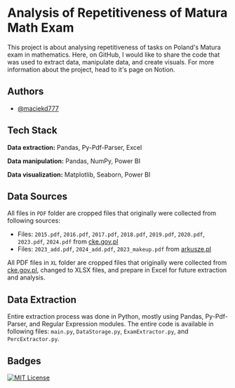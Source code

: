 
# Analysis of Repetitiveness of Matura Math Exam

This project is about analysing repetitiveness of tasks on Poland's Matura exam in mathematics. Here, on GitHub, I would like to share the code that was used to extract data, manipulate data, and create visuals. For more information about the project, head to it's page on Notion.

## Authors

- [@maciekd777](https://github.com/maciekd777)

## Tech Stack

**Data extraction:** Pandas, Py-Pdf-Parser, Excel

**Data manipulation:** Pandas, NumPy, Power BI

**Data visualization:** Matplotlib, Seaborn, Power BI

## Data Sources

All files in `PDF` folder are cropped files that originally were collected from following sources:

* Files: `2015.pdf`, `2016.pdf`, `2017.pdf`, `2018.pdf`, `2019.pdf`, `2020.pdf`, `2023.pdf`, `2024.pdf` from [cke.gov.pl](cke.gov.pl)
* Files: `2023_add.pdf`, `2024_add.pdf`, `2023_makeup.pdf` from [arkusze.pl](arkusze.pl)

All PDF files in `XL` folder are cropped files that originally were collected from [cke.gov.pl](cke.gov.pl), changed to XLSX files, and prepare in Excel for future extraction and analysis.

## Data Extraction

Entire extraction process was done in Python, mostly using Pandas, Py-Pdf-Parser, and Regular Expression modules. The entire code is available in following files: `main.py`, `DataStorage.py`, `ExamExtractor.py`, and `PercExtractor.py`.

## 

## Badges

[![MIT License](https://img.shields.io/badge/License-MIT-green.svg)](https://choosealicense.com/licenses/mit/)
